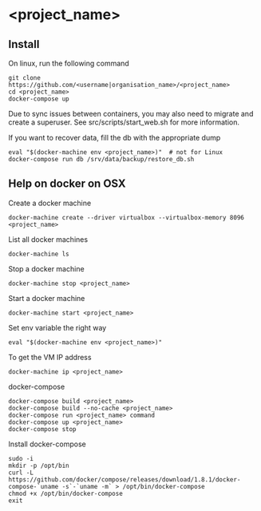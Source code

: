 # <project_name>

## Install

On linux, run the following command

```
git clone https://github.com/<username|organisation_name>/<project_name>
cd <project_name>
docker-compose up
```

Due to sync issues between containers, you may also need to migrate and create a superuser. See src/scripts/start_web.sh for more information.


If you want to recover data, fill the db with the appropriate dump

```
eval "$(docker-machine env <project_name>)"  # not for Linux
docker-compose run db /srv/data/backup/restore_db.sh
```

## Help on docker on OSX

Create a docker machine

```
docker-machine create --driver virtualbox --virtualbox-memory 8096 <project_name>
```

List all docker machines

```
docker-machine ls
```

Stop a docker machine

```
docker-machine stop <project_name>
```

Start a docker machine

```
docker-machine start <project_name>
```
Set env variable the right way

```
eval "$(docker-machine env <project_name>)"
```

To get the VM IP address

```
docker-machine ip <project_name>
```

docker-compose

```
docker-compose build <project_name>
docker-compose build --no-cache <project_name>
docker-compose run <project_name> command
docker-compose up <project_name>
docker-compose stop
```

Install docker-compose

```
sudo -i
mkdir -p /opt/bin
curl -L https://github.com/docker/compose/releases/download/1.8.1/docker-compose-`uname -s`-`uname -m` > /opt/bin/docker-compose
chmod +x /opt/bin/docker-compose
exit
```
